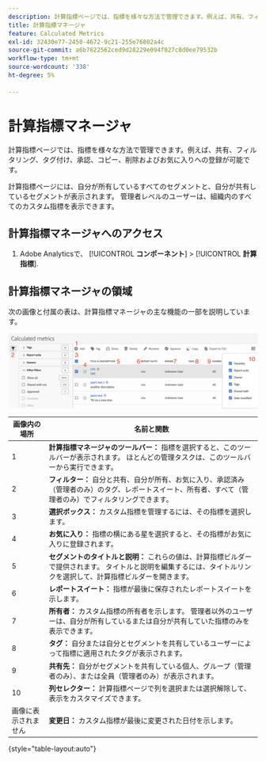 ```yaml
---
description: 計算指標ページでは、指標を様々な方法で管理できます。例えば、共有、フィルタリング、タグ付け、承認、コピー、削除およびお気に入りへの登録が可能です。
title: 計算指標マネージャ
feature: Calculated Metrics
exl-id: 32430e77-2450-4672-9c21-255e76802a4c
source-git-commit: a6b7622562ced9d28229e094f027c8d0ee79532b
workflow-type: tm+mt
source-wordcount: '338'
ht-degree: 5%

---
```


# 計算指標マネージャ

計算指標ページでは、指標を様々な方法で管理できます。例えば、共有、フィルタリング、タグ付け、承認、コピー、削除およびお気に入りへの登録が可能です。

計算指標ページには、自分が所有しているすべてのセグメントと、自分が共有しているセグメントが表示されます。 管理者レベルのユーザーは、組織内のすべてのカスタム指標を表示できます。

## 計算指標マネージャへのアクセス

1. Adobe Analyticsで、 [!UICONTROL **コンポーネント**] > [!UICONTROL **計算指標**].

## 計算指標マネージャの領域

次の画像と付属の表は、計算指標マネージャの主な機能の一部を説明しています。

![](assets/calcmet_mgr_ui.png)

| 画像内の場所 | 名前と関数 |
|---|---|
| 1 | **計算指標マネージャのツールバー：** 指標を選択すると、このツールバーが表示されます。 ほとんどの管理タスクは、このツールバーから実行できます。 |
| 2 | **フィルター：** 自分と共有、自分が所有、お気に入り、承認済み（管理者のみ）のタグ、レポートスイート、所有者、すべて（管理者のみ）でフィルタリングできます。 |
| 3 | **選択ボックス：** カスタム指標を管理するには、その指標を選択します。 |
| 4 | **お気に入り：** 指標の横にある星を選択すると、その指標がお気に入りに登録されます。 |
| 5 | **セグメントのタイトルと説明：** これらの値は、計算指標ビルダーで提供されます。 タイトルと説明を編集するには、タイトルリンクを選択して、計算指標ビルダーを開きます。 |
| 6 | **レポートスイート：** 指標が最後に保存されたレポートスイートを示します。 |
| 7 | **所有者：** カスタム指標の所有者を示します。 管理者以外のユーザーは、自分が所有しているまたは自分が共有していた指標のみを表示できます。 |
| 8 | **タグ：** 自分または自分とセグメントを共有しているユーザーによって指標に適用されたタグが表示されます。 |
| 9 | **共有先：** 自分がセグメントを共有している個人、グループ（管理者のみ）、または全員（管理者のみ）が表示されます。 |
| 10 | **列セレクター：** 計算指標ページで列を選択または選択解除して、表示をカスタマイズできます。 |
| 画像に表示されません | **変更日：** カスタム指標が最後に変更された日付を示します。 |

{style="table-layout:auto"}

